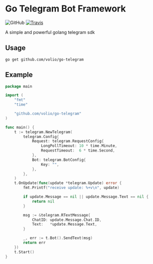 # Go Telegram Bot Framework

![GitHub](https://img.shields.io/github/license/volio/go-telegram)
[![Travis](https://api.travis-ci.org/volio/go-telegram.svg?branch=master)](https://travis-ci.org/volio/go-telegram)

A simple and powerful golang telegram sdk

## Usage
`go get github.com/volio/go-telegram`

## Example

```go
package main

import (
	"fmt"
	"time"

	"github.com/volio/go-telegram"
)

func main() {
	t := telegram.NewTelegram(
		telegram.Config{
			Request: telegram.RequestConfig{
				LongPollTimeout: 10 * time.Minute,
				RequestTimeout:  6 * time.Second,
			},
			Bot: telegram.BotConfig{
				Key: "",
			},
		},
	)
	t.OnUpdate(func(update *telegram.Update) error {
		fmt.Printf("receive update: %+v\n", update)

		if update.Message == nil || update.Message.Text == nil {
			return nil
		}

		msg := &telegram.RTextMessage{
			ChatID: update.Message.Chat.ID,
			Text:   *update.Message.Text,
		}

		_, err := t.Bot().SendText(msg)
		return err
	})
	t.Start()
}
```